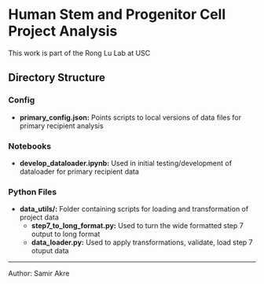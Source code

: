 # Human Stem and Progenitor Cell Project Analysis
This work is part of the Rong Lu Lab at USC

## Directory Structure

### Config
- __primary_config.json:__ Points scripts to local versions of data files for primary recipient analysis

### Notebooks
- __develop_dataloader.ipynb:__ Used in initial testing/development of dataloader for primary recipient data

### Python Files
- __data_utils/:__ Folder containing scripts for loading and transformation of project data
    - __step7_to_long_format.py:__ Used to turn the wide formatted step 7 output to long format
    - __data_loader.py:__ Used to apply transformations, validate, load step 7 otuput data

---
Author: Samir Akre
